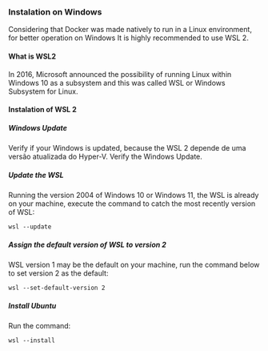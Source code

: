 ### Instalation on Windows

Considering that Docker was made natively to run in a Linux environment, for better operation on Windows
It is highly recommended to use WSL 2.

#### What is WSL2
In 2016, Microsoft announced the possibility of running Linux within Windows 10 as a subsystem
and this was called WSL or Windows Subsystem for Linux.

#### Instalation of WSL 2

##### Windows Update
Verify if your Windows is updated, because the WSL 2 depende de uma versão atualizada do Hyper-V. 
Verify the Windows Update.

##### Update the WSL
Running the version 2004 of Windows 10 or Windows 11, the WSL is already on your machine, 
execute the command to catch the most recently version of WSL:

````shell
wsl --update
````

##### Assign the default version of WSL to version 2
WSL version 1 may be the default on your machine, run the command below to set version 2 as the default:

````shell
wsl --set-default-version 2
````

##### Install Ubuntu
Run the command:

````shell
wsl --install
````


